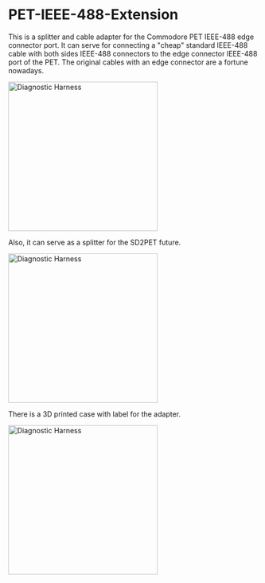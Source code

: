 # PET-IEEE-488-Extension
This is a splitter and cable adapter for the Commodore PET IEEE-488 edge connector port. It can serve for connecting a "cheap" standard IEEE-488 cable with both sides IEEE-488 connectors to the edge connector IEEE-488 port of the PET. The original cables with an edge connector are a fortune nowadays.

<img src="" width="300" alt="Diagnostic Harness">

Also, it can serve as a splitter for the SD2PET future. 

<img src="" width="300" alt="Diagnostic Harness">

There is a 3D printed case with label for the adapter. 

<img src="" width="300" alt="Diagnostic Harness">


